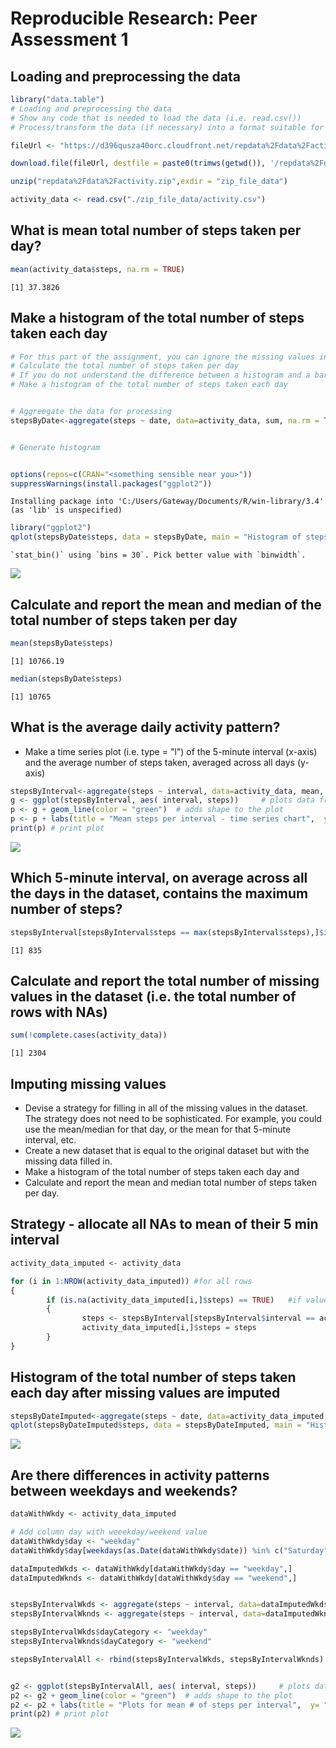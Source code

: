# Reproducible Research: Peer Assessment 1


## Loading and preprocessing the data

```r
library("data.table")
# Loading and preprocessing the data
# Show any code that is needed to load the data (i.e. read.csv())
# Process/transform the data (if necessary) into a format suitable for your analysis

fileUrl <- "https://d396qusza40orc.cloudfront.net/repdata%2Fdata%2Factivity.zip"

download.file(fileUrl, destfile = paste0(trimws(getwd()), '/repdata%2Fdata%2Factivity.zip'))

unzip("repdata%2Fdata%2Factivity.zip",exdir = "zip_file_data")

activity_data <- read.csv("./zip_file_data/activity.csv")
```



## What is mean total number of steps taken per day?

```r
mean(activity_data$steps, na.rm = TRUE)
```

```
[1] 37.3826
```


## Make a histogram of the total number of steps taken each day

```r
# For this part of the assignment, you can ignore the missing values in the dataset.
# Calculate the total number of steps taken per day
# If you do not understand the difference between a histogram and a barplot, research the difference between them. 
# Make a histogram of the total number of steps taken each day


# Aggreegate the data for processing
stepsByDate<-aggregate(steps ~ date, data=activity_data, sum, na.rm = TRUE)


# Generate histogram    


options(repos=c(CRAN="<something sensible near you>"))
suppressWarnings(install.packages("ggplot2"))
```

```
Installing package into 'C:/Users/Gateway/Documents/R/win-library/3.4'
(as 'lib' is unspecified)
```

```r
library("ggplot2")
qplot(stepsByDate$steps, data = stepsByDate, main = "Histogram of steps by day")
```

```
`stat_bin()` using `bins = 30`. Pick better value with `binwidth`.
```

![](PA1_template_files/figure-html/unnamed-chunk-3-1.png)<!-- -->


## Calculate and report the mean and median of the total number of steps taken per day

```r
mean(stepsByDate$steps)
```

```
[1] 10766.19
```

```r
median(stepsByDate$steps)
```

```
[1] 10765
```



## What is the average daily activity pattern?
- Make a time series plot (i.e. type = "l") of the 5-minute interval (x-axis) and the average number of steps taken, averaged across all days (y-axis)


```r
stepsByInterval<-aggregate(steps ~ interval, data=activity_data, mean, na.rm = TRUE)
g <- ggplot(stepsByInterval, aes( interval, steps))     # plots data from data_frame using x,y as aesthetics i.e. x and y axis
p <- g + geom_line(color = "green")  # adds shape to the plot
p <- p + labs(title = "Mean steps per interval - time series chart",  y= "Mean steps per interval")
print(p) # print plot
```

![](PA1_template_files/figure-html/unnamed-chunk-5-1.png)<!-- -->


## Which 5-minute interval, on average across all the days in the dataset, contains the maximum number of steps?

```r
stepsByInterval[stepsByInterval$steps == max(stepsByInterval$steps),]$interval
```

```
[1] 835
```

## Calculate and report the total number of missing values in the dataset (i.e. the total number of rows with NAs)

```r
sum(!complete.cases(activity_data))
```

```
[1] 2304
```



## Imputing missing values

- Devise a strategy for filling in all of the missing values in the dataset. The strategy does not need to be sophisticated. For example, you could use the mean/median for that day, or the mean for that 5-minute interval, etc.
- Create a new dataset that is equal to the original dataset but with the missing data filled in.
- Make a histogram of the total number of steps taken each day and 
- Calculate and report the mean and median total number of steps taken per day.




## Strategy - allocate all NAs to mean of their 5 min interval


```r
activity_data_imputed <- activity_data

for (i in 1:NROW(activity_data_imputed)) #for all rows
{
        if (is.na(activity_data_imputed[i,]$steps) == TRUE)   #if value is NA
        {
                steps <- stepsByInterval[stepsByInterval$interval == activity_data_imputed[i,]$interval,]$steps
                activity_data_imputed[i,]$steps = steps
        }
}
```

## Histogram of the total number of steps taken each day after missing values are imputed

```r
stepsByDateImputed<-aggregate(steps ~ date, data=activity_data_imputed, sum, na.rm = TRUE)
qplot(stepsByDateImputed$steps, data = stepsByDateImputed, main = "Histogram of steps by day with imputed data", bins = 30)
```

![](PA1_template_files/figure-html/unnamed-chunk-9-1.png)<!-- -->

## Are there differences in activity patterns between weekdays and weekends?


```r
dataWithWkdy <- activity_data_imputed

# Add column day with weeekday/weekend value
dataWithWkdy$day <- "weekday"
dataWithWkdy$day[weekdays(as.Date(dataWithWkdy$date)) %in% c("Saturday","Sunday")] <- "weekend"

dataImputedWkds <- dataWithWkdy[dataWithWkdy$day == "weekday",]
dataImputedWknds <- dataWithWkdy[dataWithWkdy$day == "weekend",]


stepsByIntervalWkds <- aggregate(steps ~ interval, data=dataImputedWkds, mean, na.rm = TRUE)
stepsByIntervalWknds <- aggregate(steps ~ interval, data=dataImputedWknds, mean, na.rm = TRUE)

stepsByIntervalWkds$dayCategory <- "weekday" 
stepsByIntervalWknds$dayCategory <- "weekend"

stepsByIntervalAll <- rbind(stepsByIntervalWkds, stepsByIntervalWknds) 


g2 <- ggplot(stepsByIntervalAll, aes( interval, steps))     # plots data from data_frame using x,y as aesthetics i.e. x and y axis
p2 <- g2 + geom_line(color = "green")  # adds shape to the plot
p2 <- p2 + labs(title = "Plots for mean # of steps per interval",  y= "Mean steps per interval") + facet_grid(dayCategory~.)
print(p2) # print plot
```

![](PA1_template_files/figure-html/unnamed-chunk-10-1.png)<!-- -->
